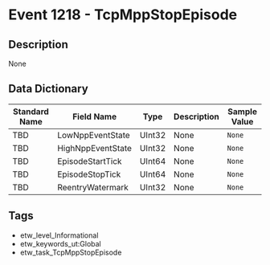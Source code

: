 # Event 1218 - TcpMppStopEpisode

## Description
None

## Data Dictionary
|Standard Name|Field Name|Type|Description|Sample Value|
|---|---|---|---|---|
|TBD|LowNppEventState|UInt32|None|`None`|
|TBD|HighNppEventState|UInt32|None|`None`|
|TBD|EpisodeStartTick|UInt64|None|`None`|
|TBD|EpisodeStopTick|UInt64|None|`None`|
|TBD|ReentryWatermark|UInt32|None|`None`|

## Tags
* etw_level_Informational
* etw_keywords_ut:Global
* etw_task_TcpMppStopEpisode